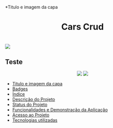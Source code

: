 *Titulo e imagem da capa
<h1 align="center">Cars Crud<h1/>
<img src="https://i.ibb.co/M9ctfzk/BANNER-APP.png"/>

## Teste
<p align="center">
<img src="https://img.shields.io/badge/Status-Conclu%C3%ADdo-green"/>
<img src="https://img.shields.io/badge/Data%20de%20finaliza%C3%A7%C3%A3o%20do%20projeto-07%2F07%2F2022-blue"/>
</p>
 
* [Titulo e imagem da capa](#Titulo-e-imagem-da-capa)
 * [Badges](#badges)
 * [Índice](#índice)
 * [Descrição do Projeto](#descrição-do-projeto)
 * [Status do Projeto](#status-do-Projeto)
* [Funcionalidades e Demonstração da Aplicação](#funcionalidades-e-demonstração-da-aplicação)
* [Acesso ao Projeto](#acesso-ao-projeto)
* [Tecnologias utilizadas](#tecnologias-utilizadas)
